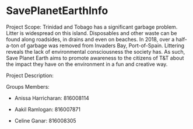 # SavePlanetEarthInfo
Project Scope: Trinidad and Tobago has a significant garbage problem. Litter is widespread on this island. Disposables and other waste can be found along roadsides, in drains and even on beaches. In 2018, over a half-a-ton of garbage was removed from Invaders Bay, Port-of-Spain. Littering reveals the lack of environmental consciousness the society has. As such, Save Planet Earth aims to promote awareness to the citizens of T&T about the impact they have on the environment in a fun and creative way. 

Project Description:



Groups Members:
-	Anissa Harricharan: 816008114

-	Aakil Ramlogan: 816007871

-	Celine Ganar: 816008305

